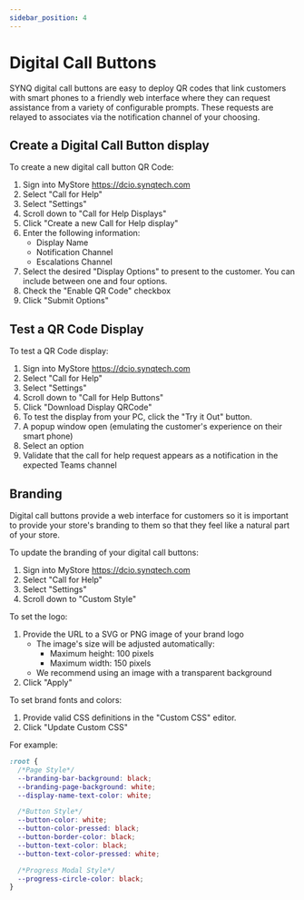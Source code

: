 ```yaml
---
sidebar_position: 4
---
```


# Digital Call Buttons
SYNQ digital call buttons are easy to deploy QR codes that link customers with smart phones to a friendly web interface where they can request assistance from a variety of configurable prompts. These requests are relayed to associates via the notification channel of your choosing.

## Create a Digital Call Button display
To create a new digital call button QR Code:
1. Sign into MyStore https://dcio.synqtech.com
2. Select "Call for Help"
3. Select "Settings"
4. Scroll down to "Call for Help Displays"
5. Click "Create a new Call for Help display"
6. Enter the following information:
   - Display Name
   - Notification Channel
   - Escalations Channel
7. Select the desired "Display Options" to present to the customer. You can include between one and four options.
8. Check the "Enable QR Code" checkbox
9. Click "Submit Options"

## Test a QR Code Display
To test a QR Code display:
1. Sign into MyStore https://dcio.synqtech.com
2. Select "Call for Help"
3. Select "Settings"
4. Scroll down to "Call for Help Buttons"
5. Click "Download Display QRCode"
6. To test the display from your PC, click the "Try it Out" button.
7. A popup window open (emulating the customer's experience on their smart phone)
8. Select an option
9. Validate that the call for help request appears as a notification in the expected Teams channel

## Branding
Digital call buttons provide a web interface for customers so it is important to provide your store's branding to them so that they feel like a natural part of your store.

To update the branding of your digital call buttons:
1. Sign into MyStore https://dcio.synqtech.com
2. Select "Call for Help"
3. Select "Settings"
4. Scroll down to "Custom Style"

To set the logo:
1. Provide the URL to a SVG or PNG image of your brand logo
   - The image's size will be adjusted automatically:
     - Maximum height: 100 pixels
     - Maximum width: 150 pixels
   - We recommend using an image with a transparent background
2. Click "Apply"

To set brand fonts and colors:
1. Provide valid CSS definitions in the "Custom CSS" editor.
2. Click "Update Custom CSS"

For example:
```css
:root {
  /*Page Style*/
  --branding-bar-background: black;
  --branding-page-background: white;
  --display-name-text-color: white;

  /*Button Style*/
  --button-color: white;
  --button-color-pressed: black;
  --button-border-color: black;
  --button-text-color: black;
  --button-text-color-pressed: white;

  /*Progress Modal Style*/
  --progress-circle-color: black;
}
```